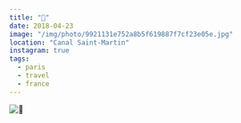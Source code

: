 ```yaml
---
title: "🔵"
date: 2018-04-23
image: "/img/photo/9921131e752a8b5f619887f7cf23e05e.jpg"
location: "Canal Saint-Martin"
instagram: true
tags:
  - paris
  - travel
  - france
---
```


![🔵](/img/photo/9921131e752a8b5f619887f7cf23e05e.jpg)
